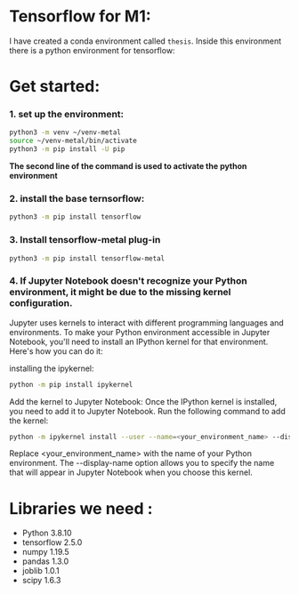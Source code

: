 # Tensorflow for M1:
I have created a conda environment called `thesis`. Inside this environment there is a python environment for tensorflow:

# Get started:


### 1. set up the environment:
```bash
python3 -m venv ~/venv-metal
source ~/venv-metal/bin/activate
python3 -m pip install -U pip
```

**The second line of the command is used to activate the python environment**

### 2. install the base ternsorflow:

```bash
python3 -m pip install tensorflow
```
### 3. Install tensorflow-metal plug-in

```bash
python3 -m pip install tensorflow-metal
```

### 4. If Jupyter Notebook doesn't recognize your Python environment, it might be due to the missing kernel configuration.
Jupyter uses kernels to interact with different programming languages and environments. To make your Python environment accessible in Jupyter Notebook, you'll need to install an IPython kernel for that environment. Here's how you can do it:


installing the ipykernel:
```bash
python -m pip install ipykernel

```

Add the kernel to Jupyter Notebook:
Once the IPython kernel is installed, you need to add it to Jupyter Notebook. Run the following command to add the kernel:
```bash
python -m ipykernel install --user --name=<your_environment_name> --display-name "Your Environment Name"

```
Replace <your_environment_name> with the name of your Python environment. The --display-name option allows you to specify the name that will appear in Jupyter Notebook when you choose this kernel.







# Libraries we need :

- Python 3.8.10
- tensorflow 2.5.0
- numpy 1.19.5
- pandas 1.3.0
- joblib 1.0.1
- scipy 1.6.3


